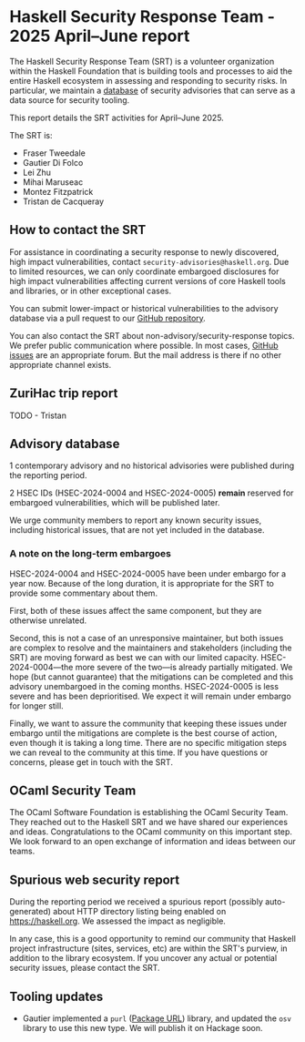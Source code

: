 # Haskell Security Response Team - 2025 April–June report

The Haskell Security Response Team (SRT) is a volunteer organization
within the Haskell Foundation that is building tools and processes
to aid the entire Haskell ecosystem in assessing and responding to
security risks.  In particular, we maintain a [database][repo] of
security advisories that can serve as a data source for security
tooling.

This report details the SRT activities for April–June 2025.

[repo]: https://github.com/haskell/security-advisories

The SRT is:

- Fraser Tweedale
- Gautier Di Folco
- Lei Zhu
- Mihai Maruseac
- Montez Fitzpatrick
- Tristan de Cacqueray


## How to contact the SRT

For assistance in coordinating a security response to newly
discovered, high impact vulnerabilities, contact
`security-advisories@haskell.org`.  Due to limited resources, we can
only coordinate embargoed disclosures for high impact
vulnerabilities affecting current versions of core Haskell tools and
libraries, or in other exceptional cases.

You can submit lower-impact or historical vulnerabilities to the
advisory database via a pull request to our [GitHub
repository][repo].

You can also contact the SRT about non-advisory/security-response
topics.  We prefer public communication where possible.  In most
cases, [GitHub issues][gh-new-issue] are an appropriate forum.  But
the mail address is there if no other appropriate channel exists.

[gh-new-issue]: https://github.com/haskell/security-advisories/issues/new/choose


## ZuriHac trip report

TODO - Tristan


## Advisory database

1 contemporary advisory and no historical advisories were published
during the reporting period.

2 HSEC IDs (HSEC-2024-0004 and HSEC-2024-0005) **remain** reserved
for embargoed vulnerabilities, which will be published later.

We urge community members to report any known security issues,
including historical issues, that are not yet included in the
database.

### A note on the long-term embargoes

HSEC-2024-0004 and HSEC-2024-0005 have been under embargo for a year
now.  Because of the long duration, it is appropriate for the SRT to
provide some commentary about them.

First, both of these issues affect the same component, but they are
otherwise unrelated.

Second, this is not a case of an unresponsive maintainer, but both
issues are complex to resolve and the maintainers and stakeholders
(including the SRT) are moving forward as best we can with our
limited capacity.  HSEC-2024-0004—the more severe of the two—is
already partially mitigated.  We hope (but cannot guarantee) that
the mitigations can be completed and this advisory unembargoed in
the coming months.  HSEC-2024-0005 is less severe and has been
deprioritised.  We expect it will remain under embargo for longer
still.

Finally, we want to assure the community that keeping these issues
under embargo until the mitigations are complete is the best course
of action, even though it is taking a long time.  There are no
specific mitigation steps we can reveal to the community at this
time.  If you have questions or concerns, please get in touch with
the SRT.


## OCaml Security Team

The OCaml Software Foundation is establishing the OCaml Security
Team.  They reached out to the Haskell SRT and we have shared our
experiences and ideas.  Congratulations to the OCaml community on
this important step.  We look forward to an open exchange of
information and ideas between our teams.


## Spurious web security report

During the reporting period we received a spurious report (possibly
auto-generated) about HTTP directory listing being enabled on
https://haskell.org.  We assessed the impact as negligible.

In any case, this is a good opportunity to remind our community that
Haskell project infrastructure (sites, services, etc) are within the
SRT's purview, in addition to the library ecosystem.  If you uncover
any actual or potential security issues, please contact the SRT.


## Tooling updates

- Gautier implemented a `purl` ([Package URL]) library, and updated
  the `osv` library to use this new type.  We will publish it on
  Hackage soon.

[Package URL]: https://github.com/package-url/purl-spec/blob/main/PURL-SPECIFICATION.rst
